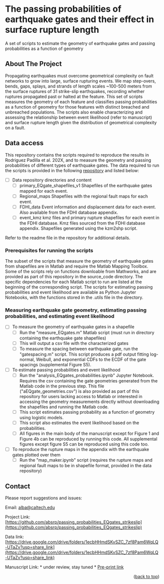 # The passing probabilities of earthquake gates and their effect in surface rupture length
A set of scripts to estimate the geometry of earthquake gates and passing probabilities as a function of geometry

<!-- ABOUT THE PROJECT -->
## About The Project
Propagating earthquakes must overcome geometrical complexity on fault networks to grow into large, surface rupturing events. We map step-overs, bends, gaps, splays, and strands of length scales ~100-500 meters from the surface ruptures of 31 strike-slip earthquakes, recording whether ruptures propagated past or halted at the feature. This set of scripts measures the geometry of each feature and classifies passing probabilities as a function of geometry for those features with distinct breached and unbreached populations. The scripts also enable characterizing and assessing the relationship between event likelihood (refer to manuscript) and surface rupture length given the distribution of geometrical complexity on a fault.

<!-- GETTING STARTED -->
## Data access

This repository contains the scripts required to reproduce the results in Rodriguez Padilla et al. 202X, and to measure the geometry and passing probabilities of different types of earthquake gates. The data required to run the scripts is provided in the following [repository](https://caltech-my.sharepoint.com/:f:/r/personal/alba_caltech_edu/Documents/GRL%20EQ%20gates%20materials/Data%20and%20code?csf=1&web=1&e=J9RgIm) and listed below:

- [ ] Data repository directories and content
    - [ ] primary_EQgate_shapefiles_v1
          Shapefiles of the earthquake gates mapped for each event. 
    - [ ] Regional_maps
          Shapefiles with the regional fault maps for each event.
    - [ ] FDHI_data
          Event information and displacement data for each event. Also available from the FDHI database appendix. 
    - [ ] event_kmz
          kmz files and primary rupture shapefiles for each event in the FDHI database. Kmz files sourced from the FDHI database appendix. Shapefiles generated using the kzm2shp script. 
          
Refer to the readme file in the repository for additional details. 

### Prerequisites for running the scripts

The subset of the scripts that measure the geometry of earthquake gates from shapefiles are in Matlab and require the Matlab Mapping Toolbox. Some of the scripts rely on functions downloable from Mathworks, and are provided as part of this repository in the source_code directory. The specific dependencies for each Matlab script to run are listed at the beginning of the corresponding script. The scripts for estimating passing probabilities and event likelihood are available as Python Jupyter Notebooks, with the functions stored in the .utils file in the directory.

<!-- CODE ROADMAP -->
### Measuring earthquake gate geometry, estimating passing probabilities, and estimating event likelihood

- [ ] To measure the geometry of earthquake gates in a shapefile
    - [ ] Run the "measure_EQgates.m" Matlab script (must run in directory containing the earthquake gate shapefiles)
    - [ ] This will output a csv file with the characterized gates
    - [ ] To measure the spacing between earthquake gate, run the "gatespacing.m" script. This script produces a pdf output fitting log-normal, Weibull, and exponential CDFs to the ECDF of the gate spacings (supplemental Figure S5).

- [ ] To estimate passing probabilities and event likelihood
    - [ ] Run the "analysis_EQgates_probabilities.ipynb" Jupyter Notebook. Requires the csv containing the gate geometries generated from the Matlab code in the previous step. This file ("aEQgate_geometries.csv") is also provided as part of this repository for users lacking access to Matlab or interested in accessing the geometry measurements directly without downloading the shapefiles and running the Matlab code. 
    - [ ] This script estimates passing probability as a function of geometry using logistic models.
    - [ ] This script also estimates the event likelihood based on the probabilities.
    - [ ] All figures in the main body of the manuscript except for Figure 1 and Figure 4b can be reproduced by running this code. All supplemental figures except figure S5 can be reproduced using this code too.

- [ ] To reproduce the rupture maps in the appendix with the earthquake gates plotted over them
    - [ ] Run the "map_maker.ipynb" script (requires the rupture maps and regional fault maps to be in shapefile format, provided in the data repository)

<!-- CONTACT -->
## Contact

Please report suggestions and issues:

Email: alba@caltech.edu

Project Link: [https://github.com/absrp/passing_probabilities_EQgates_strikeslip](https://github.com/absrp/passing_probabilities_EQgates_strikeslip)

Data link: [https://drive.google.com/drive/folders/1ecbHHmdSKvSZC_7zf8Pam6WqLQ-UTaZv?usp=share_link](https://drive.google.com/drive/folders/1ecbHHmdSKvSZC_7zf8Pam6WqLQ-UTaZv?usp=share_link)

Manuscript Link: * under review, stay tuned * 
[Pre-print link](https://essopenarchive.org/users/700353/articles/687281-the-influence-of-earthquake-gates-on-surface-rupture-length)


<p align="right">(<a href="#readme-top">back to top</a>)</p>
